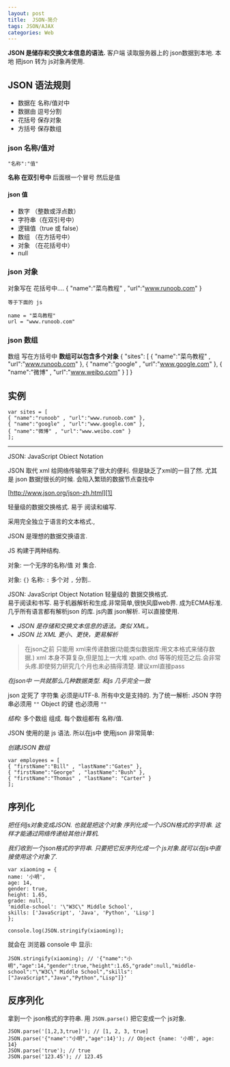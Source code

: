 ```yaml
---
layout: post
title:  JSON-简介
tags: JSON/AJAX
categories: Web
---
```


**JSON 是储存和交换文本信息的语法.**
客户端 读取服务器上的 json数据到本地.
本地 把json 转为 js对象再使用.

## JSON 语法规则

- 数据在 名称/值对中
- 数据由 逗号分割
- 花括号 保存对象
- 方括号 保存数组



### json 名称/值对

`"名称":"值"`

**名称 在双引号中**
后面根一个冒号
然后是值

#### json 值
- 数字  （整数或浮点数）
- 字符串（在双引号中）
- 逻辑值（true 或 false）
- 数组  （在方括号中）
- 对象  （在花括号中）
- null



### json 对象

对象写在 花括号中....
	{ "name":"菜鸟教程" , "url":"www.runoob.com" }
	
	等于下面的 js
	
	name = "菜鸟教程"
	url = "www.runoob.com"



### json 数组

数组 写在方括号中
**数组可以包含多个对象**
	{
	"sites": [
	    { "name":"菜鸟教程" , "url":"www.runoob.com" }, 
	    { "name":"google" , "url":"www.google.com" }, 
	    { "name":"微博" , "url":"www.weibo.com" }
	]
	}







## 实例
	var sites = [
	{ "name":"runoob" , "url":"www.runoob.com" }, 
	{ "name":"google" , "url":"www.google.com" }, 
	{ "name":"微博" , "url":"www.weibo.com" }
	];















---



JSON: JavaScript Obiect Notation



JSON 取代 xml  给网络传输带来了很大的便利. 但是缺乏了xml的一目了然.
尤其是 json 数据ƒ很长的时候. 会陷入繁琐的数据节点查找中



[http://www.json.org/json-zh.html][1]

轻量级的数据交换格式. 易于 阅读和编写.

采用完全独立于语言的文本格式.,


JSON 是理想的数据交换语言.



JS 构建于两种结构.


对象: 一个无序的名称/值 对 集合.

对象: `{}`
名称: `:` 
多个对 `,` 分割..







JSON: JavaScript Object Notation 
轻量级的 数据交换格式.  
易于阅读和书写. 易于机器解析和生成.非常简单,很快风靡web界. 成为ECMA标准.
几乎所有语言都有解析json 的库.
js内置 json解析. 可以直接使用.








- *JSON 是存储和交换文本信息的语法。类似 XML。*
- *JSON 比 XML 更小、更快，更易解析*

> 在json之前 只能用 xml来传递数据(功能类似数据库:用文本格式来储存数据.)
> xml 本身不算复杂,但是加上一大堆 xpath. dtd 等等的规范之后.会非常头疼.即使努力研究几个月也未必搞得清楚. 建议xml直接pass


*在json中 一共就那么几种数据类型. 和js 几乎完全一致*

json 定死了 字符集 必须是iUTF-8. 所有中文是支持的.
为了统一解析:
JSON 字符串必须用 `""`
Object 的键 也必须用 `""`





*结构:*  多个数组 组成.   每个数组都有 名称/值.  






JSON 使用的是 js 语法. 所以在js中 使用json 非常简单:


*创建JSON 数组*


	var employees = [
	{ "firstName":"Bill" , "lastName":"Gates" },
	{ "firstName":"George" , "lastName":"Bush" },
	{ "firstName":"Thomas" , "lastName": "Carter" }
	];







## 序列化

*把任何js对象变成JSON. 也就是把这个对象 序列化成一个JSON格式的字符串. 这样才能通过网络传递给其他计算机.*

*我们收到一个json格式的字符串. 只要把它反序列化成一个 js对象.就可以在js中直接使用这个对象了.*


	var xiaoming = {
	name: '小明',
	age: 14,
	gender: true,
	height: 1.65,
	grade: null,
	'middle-school': '\"W3C\" Middle School',
	skills: ['JavaScript', 'Java', 'Python', 'Lisp']
	};
	
	console.log(JSON.stringify(xiaoming));


就会在 浏览器 console 中 显示:

	JSON.stringify(xiaoming); // '{"name":"小明","age":14,"gender":true,"height":1.65,"grade":null,"middle-school":"\"W3C\" Middle School","skills":["JavaScript","Java","Python","Lisp"]}'




## 反序列化
拿到一个 json格式的字符串.  用 `JSON.parse()` 把它变成一个 js对象.


	JSON.parse('[1,2,3,true]'); // [1, 2, 3, true]
	JSON.parse('{"name":"小明","age":14}'); // Object {name: '小明', age: 14}
	JSON.parse('true'); // true
	JSON.parse('123.45'); // 123.45



















[1]:	http://www.json.org/json-zh.html
